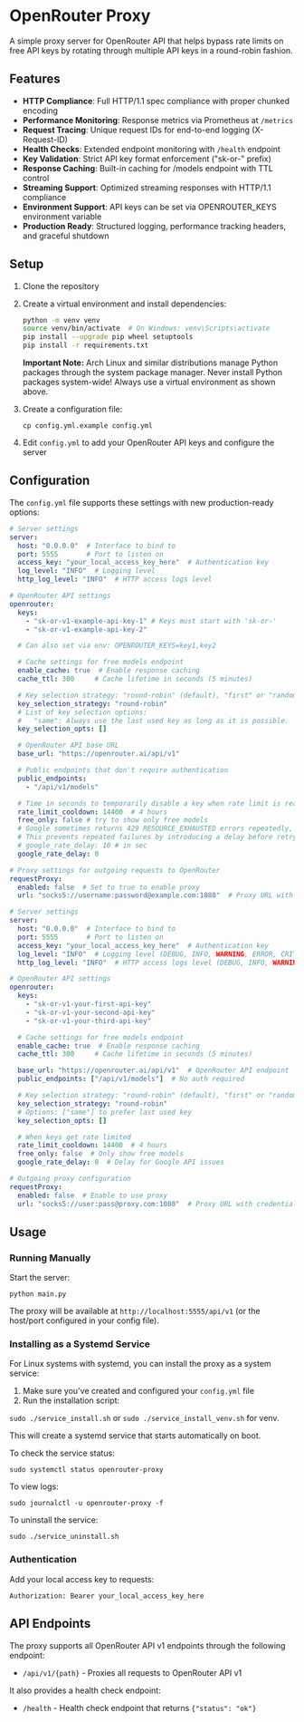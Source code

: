 # OpenRouter Proxy

A simple proxy server for OpenRouter API that helps bypass rate limits on free API keys 
by rotating through multiple API keys in a round-robin fashion.

## Features

- **HTTP Compliance**: Full HTTP/1.1 spec compliance with proper chunked encoding
- **Performance Monitoring**: Response metrics via Prometheus at `/metrics`
- **Request Tracing**: Unique request IDs for end-to-end logging (X-Request-ID)
- **Health Checks**: Extended endpoint monitoring with `/health` endpoint
- **Key Validation**: Strict API key format enforcement ("sk-or-" prefix)
- **Response Caching**: Built-in caching for /models endpoint with TTL control
- **Streaming Support**: Optimized streaming responses with HTTP/1.1 compliance
- **Environment Support**: API keys can be set via OPENROUTER_KEYS environment variable
- **Production Ready**: Structured logging, performance tracking headers, and graceful shutdown

## Setup

1. Clone the repository
2. Create a virtual environment and install dependencies:
    ```bash
    python -m venv venv
    source venv/bin/activate  # On Windows: venv\Scripts\activate
    pip install --upgrade pip wheel setuptools
    pip install -r requirements.txt
    ```

    **Important Note:** Arch Linux and similar distributions manage Python packages through the system package manager. Never install Python packages system-wide! Always use a virtual environment as shown above.
3. Create a configuration file:
    ```
    cp config.yml.example config.yml
    ```
4. Edit `config.yml` to add your OpenRouter API keys and configure the server

## Configuration

The `config.yml` file supports these settings with new production-ready options:

```yaml
# Server settings
server:
  host: "0.0.0.0"  # Interface to bind to
  port: 5555       # Port to listen on
  access_key: "your_local_access_key_here"  # Authentication key
  log_level: "INFO"  # Logging level
  http_log_level: "INFO"  # HTTP access logs level

# OpenRouter API settings
openrouter:
  keys:
    - "sk-or-v1-example-api-key-1" # Keys must start with 'sk-or-'
    - "sk-or-v1-example-api-key-2"

  # Can also set via env: OPENROUTER_KEYS=key1,key2

  # Cache settings for free models endpoint
  enable_cache: true  # Enable response caching
  cache_ttl: 300     # Cache lifetime in seconds (5 minutes)

  # Key selection strategy: "round-robin" (default), "first" or "random".
  key_selection_strategy: "round-robin"
  # List of key selection options:
  #   "same": Always use the last used key as long as it is possible.
  key_selection_opts: []

  # OpenRouter API base URL
  base_url: "https://openrouter.ai/api/v1"

  # Public endpoints that don't require authentication
  public_endpoints:
    - "/api/v1/models"

  # Time in seconds to temporarily disable a key when rate limit is reached by default
  rate_limit_cooldown: 14400  # 4 hours
  free_only: false # try to show only free models
  # Google sometimes returns 429 RESOURCE_EXHAUSTED errors repeatedly, which can cause Roo Code to stop.
  # This prevents repeated failures by introducing a delay before retrying.
  # google_rate_delay: 10 # in sec
  google_rate_delay: 0

# Proxy settings for outgoing requests to OpenRouter
requestProxy:
  enabled: false  # Set to true to enable proxy
  url: "socks5://username:password@example.com:1080"  # Proxy URL with optional credentials embedded
```

```yaml
# Server settings
server:
  host: "0.0.0.0"  # Interface to bind to
  port: 5555       # Port to listen on
  access_key: "your_local_access_key_here"  # Authentication key
  log_level: "INFO"  # Logging level (DEBUG, INFO, WARNING, ERROR, CRITICAL)
  http_log_level: "INFO"  # HTTP access logs level (DEBUG, INFO, WARNING, ERROR, CRITICAL)

# OpenRouter API settings
openrouter:
  keys:
    - "sk-or-v1-your-first-api-key"
    - "sk-or-v1-your-second-api-key"
    - "sk-or-v1-your-third-api-key"

  # Cache settings for free models endpoint
  enable_cache: true  # Enable response caching
  cache_ttl: 300     # Cache lifetime in seconds (5 minutes)

  base_url: "https://openrouter.ai/api/v1"  # OpenRouter API endpoint
  public_endpoints: ["/api/v1/models"]  # No auth required

  # Key selection strategy: "round-robin" (default), "first" or "random".
  key_selection_strategy: "round-robin"
  # Options: ["same"] to prefer last used key
  key_selection_opts: []

  # When keys get rate limited
  rate_limit_cooldown: 14400  # 4 hours
  free_only: false  # Only show free models
  google_rate_delay: 0  # Delay for Google API issues

# Outgoing proxy configuration
requestProxy:
  enabled: false  # Enable to use proxy
  url: "socks5://user:pass@proxy.com:1080"  # Proxy URL with credentials
```

## Usage

### Running Manually

Start the server:
```
python main.py
```

The proxy will be available at `http://localhost:5555/api/v1` (or the host/port configured in your config file).

### Installing as a Systemd Service

For Linux systems with systemd, you can install the proxy as a system service:

1. Make sure you've created and configured your `config.yml` file
2. Run the installation script:

```sudo ./service_install.sh``` or ```sudo ./service_install_venv.sh``` for venv.

This will create a systemd service that starts automatically on boot.

To check the service status:
```
sudo systemctl status openrouter-proxy
```

To view logs:
```
sudo journalctl -u openrouter-proxy -f
```

To uninstall the service:
```
sudo ./service_uninstall.sh
```

### Authentication

Add your local access key to requests:
```
Authorization: Bearer your_local_access_key_here
```

## API Endpoints

The proxy supports all OpenRouter API v1 endpoints through the following endpoint:

- `/api/v1/{path}` - Proxies all requests to OpenRouter API v1

It also provides a health check endpoint:

- `/health` - Health check endpoint that returns `{"status": "ok"}`

